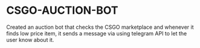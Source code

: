 # CSGO-AUCTION-BOT
Created an auction bot that checks the CSGO marketplace and whenever it finds low price item, it sends a message via using telegram API to let the user know about it.
